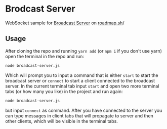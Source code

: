 # Brodcast Server
WebSocket sample for [Broadcast Server](https://roadmap.sh/projects/broadcast-server) on [roadmap.sh](https://roadmap.sh/)/

## Usage
After cloning the repo and running `yarn add` (or `npm i` if you don't use yarn) open the terminal in the repo and run:
```bash
node broadcast-server.js
```
Which will prompt you to input a command that is either `start` to start the broadcast server or `connect` to start a client connected to the broadcast server.
In the current terminal tab input `start` and open two more terminal tabs (or how many you like) in the project and run again:
```bash
node broadcast-server.js
``` 
but input `connect` as command.
After you have connected to the server you can type messages in client tabs that will propagate to server and then other clients, which will be visible in the terminal tabs.
